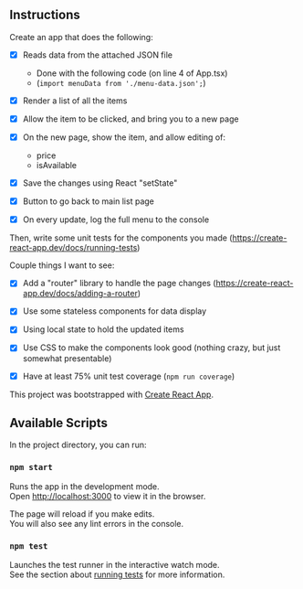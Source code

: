 ## Instructions

Create an app that does the following:

- [x] Reads data from the attached JSON file
    - Done with the following code (on line 4 of App.tsx)
    - (`import menuData from './menu-data.json';`)
    
- [x] Render a list of all the items

- [x] Allow the item to be clicked, and bring you to a new page

- [x] On the new page, show the item, and allow editing of:
    - price
    - isAvailable
    
- [x] Save the changes using React "setState"

- [x] Button to go back to main list page

- [x] On every update, log the full menu to the console

Then, write some unit tests for the components you made
 (https://create-react-app.dev/docs/running-tests)


Couple things I want to see:

- [x] Add a "router" library to handle the page changes (https://create-react-app.dev/docs/adding-a-router)

- [x] Use some stateless components for data display

- [x] Using local state to hold the updated items

- [x] Use CSS to make the components look good (nothing crazy, but just somewhat presentable)

- [x] Have at least 75% unit test coverage (`npm run coverage`)

This project was bootstrapped with [Create React App](https://github.com/facebook/create-react-app).

## Available Scripts

In the project directory, you can run:

### `npm start`

Runs the app in the development mode.<br />
Open [http://localhost:3000](http://localhost:3000) to view it in the browser.

The page will reload if you make edits.<br />
You will also see any lint errors in the console.

### `npm test`

Launches the test runner in the interactive watch mode.<br />
See the section about [running tests](https://facebook.github.io/create-react-app/docs/running-tests) for more information.
